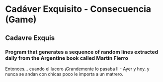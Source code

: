 # Cadáver Exquisito - Consecuencia (Game)
## Cadavre Exquis
### Program that generates a sequence of random lines extracted daily from the Argentine book called Martín Fierro

Entonces... cuando el lucero
¡Grandemente lo pasaba
II - Ayer y hoy.
y nunca se andan con chicas
poco le importa a un matrero.
